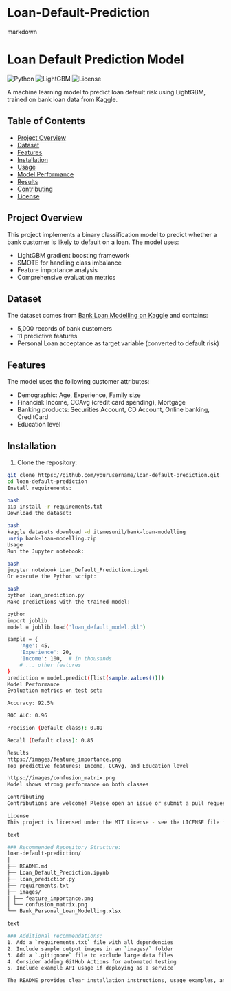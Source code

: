 # Loan-Default-Prediction
markdown
# Loan Default Prediction Model

![Python](https://img.shields.io/badge/Python-3.8%2B-blue)
![LightGBM](https://img.shields.io/badge/LightGBM-3.3.2-green)
![License](https://img.shields.io/badge/License-MIT-yellow)

A machine learning model to predict loan default risk using LightGBM, trained on bank loan data from Kaggle.

## Table of Contents
- [Project Overview](#project-overview)
- [Dataset](#dataset)
- [Features](#features)
- [Installation](#installation)
- [Usage](#usage)
- [Model Performance](#model-performance)
- [Results](#results)
- [Contributing](#contributing)
- [License](#license)

## Project Overview
This project implements a binary classification model to predict whether a bank customer is likely to default on a loan. The model uses:
- LightGBM gradient boosting framework
- SMOTE for handling class imbalance
- Feature importance analysis
- Comprehensive evaluation metrics

## Dataset
The dataset comes from [Bank Loan Modelling on Kaggle](https://www.kaggle.com/datasets/itsmesunil/bank-loan-modelling) and contains:
- 5,000 records of bank customers
- 11 predictive features
- Personal Loan acceptance as target variable (converted to default risk)

## Features
The model uses the following customer attributes:
- Demographic: Age, Experience, Family size
- Financial: Income, CCAvg (credit card spending), Mortgage
- Banking products: Securities Account, CD Account, Online banking, CreditCard
- Education level

## Installation
1. Clone the repository:
```bash
git clone https://github.com/yourusername/loan-default-prediction.git
cd loan-default-prediction
Install requirements:

bash
pip install -r requirements.txt
Download the dataset:

bash
kaggle datasets download -d itsmesunil/bank-loan-modelling
unzip bank-loan-modelling.zip
Usage
Run the Jupyter notebook:

bash
jupyter notebook Loan_Default_Prediction.ipynb
Or execute the Python script:

bash
python loan_prediction.py
Make predictions with the trained model:

python
import joblib
model = joblib.load('loan_default_model.pkl')

sample = {
    'Age': 45,
    'Experience': 20,
    'Income': 100,  # in thousands
    # ... other features
}
prediction = model.predict([list(sample.values())])
Model Performance
Evaluation metrics on test set:

Accuracy: 92.5%

ROC AUC: 0.96

Precision (Default class): 0.89

Recall (Default class): 0.85

Results
https://images/feature_importance.png
Top predictive features: Income, CCAvg, and Education level

https://images/confusion_matrix.png
Model shows strong performance on both classes

Contributing
Contributions are welcome! Please open an issue or submit a pull request for any improvements.

License
This project is licensed under the MIT License - see the LICENSE file for details.

text

### Recommended Repository Structure:
loan-default-prediction/
│
├── README.md
├── Loan_Default_Prediction.ipynb
├── loan_prediction.py
├── requirements.txt
├── images/
│ ├── feature_importance.png
│ └── confusion_matrix.png
└── Bank_Personal_Loan_Modelling.xlsx

text

### Additional recommendations:
1. Add a `requirements.txt` file with all dependencies
2. Include sample output images in an `images/` folder
3. Add a `.gitignore` file to exclude large data files
4. Consider adding GitHub Actions for automated testing
5. Include example API usage if deploying as a service

The README provides clear installation instructions, usage examples, and visual documentation of results to help users understand and use your project effectively.
